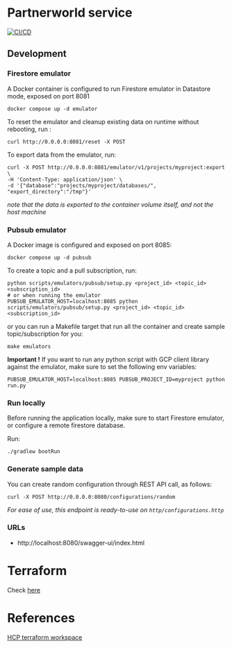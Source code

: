 # Partnerworld service

[![CI/CD](https://github.com/ablil/partnerworld/actions/workflows/cicd.yaml/badge.svg)](https://github.com/ablil/partnerworld/actions/workflows/cicd.yaml)

## Development


### Firestore emulator

A Docker container is configured to run Firestore emulator in Datastore mode, exposed on port 8081
```shell
docker compose up -d emulator
```

To reset the emulator and cleanup existing data on runtime without rebooting, run :
```shell
curl http://0.0.0.0:8081/reset -X POST
```

To export data from the emulator, run:
```shell
curl -X POST http://0.0.0.0:8081/emulator/v1/projects/myproject:export \
-H 'Content-Type: application/json' \
-d '{"database":"projects/myproject/databases/", "export_directory":"/tmp"}'
```
*note that the data is exported to the container volume itself, and not the host machine*

### Pubsub emulator

A Docker image is configured and exposed on port 8085:
```shell
docker compose up -d pubsub
```

To create a topic and a pull subscription, run:
```shell
python scripts/emulators/pubsub/setup.py <project_id> <topic_id> <subscription_id>
# or when running the emulator
PUBSUB_EMULATOR_HOST=localhost:8085 python scripts/emulators/pubsub/setup.py <project_id> <topic_id> <subscription_id>
```
or you can run a Makefile target that run all the container and create sample topic/subscription for you:
```shell
make emulators
```

**Important !**
If you want to run any python script with GCP client library against the emulator, make sure to set the following env variables:

```shell
PUBSUB_EMULATOR_HOST=localhost:8085 PUBSUB_PROJECT_ID=myproject python run.py
```

### Run locally

Before running the application locally, make sure to start Firestore emulator, or configure a remote firestore database.

Run:
```shell
./gradlew bootRun
```


### Generate sample data

You can create random configuration through REST API call, as follows:
```shell
curl -X POST http://0.0.0.0:8080/configurations/random
```

*For ease of use, this endpoint is ready-to-use on `http/configurations.http`*

### URLs

* http://localhost:8080/swagger-ui/index.html

# Terraform

Check [here](./IaC/README.md)

# References

[HCP terraform workspace](https://app.terraform.io/app/ablil-org/workspaces)
